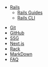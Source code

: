 <!-- - [ホーム](/) -->
- [Rails](/rails/index.md)
  - [Rails Guides](/rails/rails-guides.md)
  - [Rails CLI](/rails/rails-cli.md)

<!-- - ガイド
  - [基本編](guide.md)
  - [応用編](advanced.md) -->
- [Git](/git/index.md)
- [GitHub](/github/index.md)
- [SSG](/ssg/index.md)
- [Next.js](https://next-learn-ja.vercel.app/)
- [Rack](/rack/index.md)
- [MarkDown](/markdown.md)
- [FAQ](faq.md)
